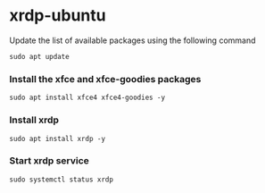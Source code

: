 # xrdp-ubuntu

 Update the list of available packages using the following command
 
```
sudo apt update
```

### Install the xfce and xfce-goodies packages

```
sudo apt install xfce4 xfce4-goodies -y
```

### Install xrdp 
```
sudo apt install xrdp -y
```
### Start xrdp service

```
sudo systemctl status xrdp
```
